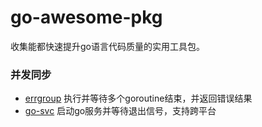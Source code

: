 # go-awesome-pkg
收集能都快速提升go语言代码质量的实用工具包。

### 并发同步
- [errgroup](https://github.com/golang/sync/tree/master/errgroup) 执行并等待多个goroutine结束，并返回错误结果
- [go-svc](https://github.com/judwhite/go-svc) 启动go服务并等待退出信号，支持跨平台
